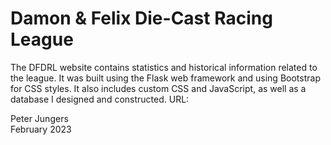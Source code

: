 # Damon & Felix Die-Cast Racing League  

The DFDRL website contains statistics and historical information related to the league. It was built using the Flask web framework and using Bootstrap for CSS styles. It also includes custom CSS and JavaScript, as well as a database I designed and constructed. URL:  

Peter Jungers  
February 2023
